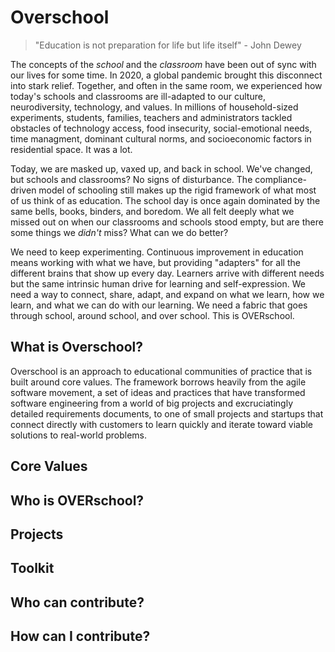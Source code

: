 # Overschool

> "Education is not preparation for life but life itself" - John Dewey

The concepts of the *school* and the *classroom* have been out of sync with our lives for some time. In 2020, a global pandemic brought this disconnect into stark relief. Together, and often in the same room, we experienced how today's schools and classrooms are ill-adapted to our culture, neurodiversity, technology, and values. In millions of household-sized experiments, students, families, teachers and administrators tackled obstacles of technology access, food insecurity, social-emotional needs, time managment, dominant cultural norms, and socioeconomic factors in residential space. It was a lot.

Today, we are masked up, vaxed up, and back in school. We've changed, but schools and classrooms? No signs of disturbance. The compliance-driven model of schooling still makes up the rigid framework of what most of us think of as education. The school day is once again dominated by the same bells, books, binders, and boredom. We all felt deeply what we missed out on when our classrooms and schools stood empty, but are there some things we *didn't* miss? What can we do better?

We need to keep experimenting. Continuous improvement in education means working with what we have, but providing "adapters" for all the different brains that show up every day. Learners arrive with different needs but the same intrinsic human drive for learning and self-expression. We need a way to connect, share, adapt, and expand on what we learn, how we learn, and what we can do with our learning. We need a fabric that goes through school, around school, and over school. This is OVERschool.

## What is Overschool?

Overschool is an approach to educational communities of practice that is built around core values. The framework borrows heavily from the agile software movement, a set of ideas and practices that have transformed software engineering from a world of big projects and excruciatingly detailed requirements documents, to one of small projects and startups that connect directly with customers to learn quickly and iterate toward viable solutions to real-world problems.

## Core Values



## Who is OVERschool?

## Projects

## Toolkit

## Who can contribute?

## How can I contribute?
